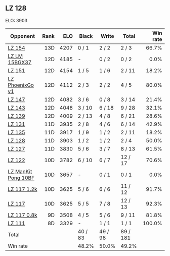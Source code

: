 ## LZ 128 ##

ELO: 3903

Opponent | Rank | ELO | Black | Write | Total | Win rate
---------|-----:|----:|-------|-------|-------|-------:
[LZ 154](LZ%20154.md) | 13D | 4207 | 0 / 1 | 2 / 2 | 2 / 3 | 66.7%
[LZ LM 15BGX37](LZ%20LM%2015BGX37.md) | 12D | 4185 | - | 0 / 2 | 0 / 2 | 0.0%
[LZ 151](LZ%20151.md) | 12D | 4154 | 1 / 5 | 1 / 6 | 2 / 11 | 18.2%
[LZ PhoenixGo v1](LZ%20PhoenixGo%20v1.md) | 12D | 4112 | 2 / 3 | 2 / 2 | 4 / 5 | 80.0%
[LZ 147](LZ%20147.md) | 12D | 4082 | 3 / 6 | 0 / 8 | 3 / 14 | 21.4%
[LZ 143](LZ%20143.md) | 12D | 4048 | 3 / 10 | 6 / 18 | 9 / 28 | 32.1%
[LZ 139](LZ%20139.md) | 12D | 4009 | 2 / 13 | 4 / 8 | 6 / 21 | 28.6%
[LZ 131](LZ%20131.md) | 11D | 3935 | 2 / 8 | 4 / 6 | 6 / 14 | 42.9%
[LZ 135](LZ%20135.md) | 11D | 3917 | 1 / 9 | 1 / 2 | 2 / 11 | 18.2%
[LZ 128](LZ%20128.md) | 11D | 3903 | 1 / 2 | 1 / 2 | 2 / 4 | 50.0%
[LZ 127](LZ%20127.md) | 11D | 3830 | 5 / 6 | 3 / 7 | 8 / 13 | 61.5%
[LZ 122](LZ%20122.md) | 10D | 3782 | 6 / 10 | 6 / 7 | 12 / 17 | 70.6%
[LZ ManKit Pong 10BF](LZ%20ManKit%20Pong%2010BF.md) | 10D | 3657 | - | 0 / 1 | 0 / 1 | 0.0%
[LZ 117 1.2k](LZ%20117%201.2k.md) | 10D | 3625 | 5 / 6 | 6 / 6 | 11 / 12 | 91.7%
[LZ 117](LZ%20117.md) | 10D | 3625 | 5 / 5 | 7 / 8 | 12 / 13 | 92.3%
[LZ 117 0.8k](LZ%20117%200.8k.md) | 9D | 3508 | 4 / 5 | 5 / 6 | 9 / 11 | 81.8%
[LZ 111](LZ%20111.md) | 8D | 3329 | - | 1 / 1 | 1 / 1 | 100.0%
Total | | | 40 / 83 | 49 / 98 | 89 / 181 | 
Win rate| | | 48.2% | 50.0% | 49.2% | 
